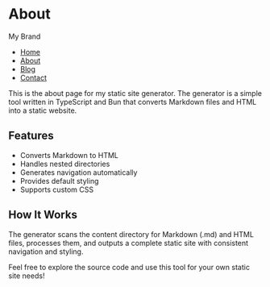 # About

<div class="navbar">
  <div class="logo">My Brand</div>
  <nav>
    <ul>
      <li><a href="index.html">Home</a></li>
      <li><a href="about.html">About</a></li>
      <li><a href="blog/index.html">Blog</a></li>
      <li><a href="contact.html">Contact</a></li>
    </ul>
  </nav>
</div>

This is the about page for my static site generator. The generator is a simple tool written in TypeScript and Bun that converts Markdown files and HTML into a static website.

## Features

- Converts Markdown to HTML
- Handles nested directories
- Generates navigation automatically
- Provides default styling
- Supports custom CSS

## How It Works

The generator scans the content directory for Markdown (.md) and HTML files, processes them, and outputs a complete static site with consistent navigation and styling.

Feel free to explore the source code and use this tool for your own static site needs!
